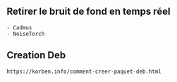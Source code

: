 ##  Retirer le bruit de fond en temps réel 
```
- Cadmus
- NoiseTorch
```

## Creation Deb
```
https://korben.info/comment-creer-paquet-deb.html
```

